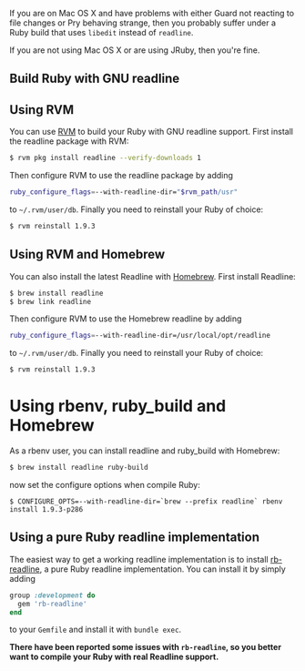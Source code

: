 If you are on Mac OS X and have problems with either Guard not reacting to file changes or Pry behaving strange, then you probably suffer under a Ruby build that uses `libedit` instead of `readline`.

If you are not using Mac OS X or are using JRuby, then you're fine.

## Build Ruby with GNU readline

## Using RVM

You can use [RVM](https://rvm.io/) to build your Ruby with GNU readline support. First install the readline package with RVM:

```Bash
$ rvm pkg install readline --verify-downloads 1
```

Then configure RVM to use the readline package by adding

```Bash
ruby_configure_flags=--with-readline-dir="$rvm_path/usr"
```

to `~/.rvm/user/db`. Finally you need to reinstall your Ruby of choice:

```Bash
$ rvm reinstall 1.9.3
```

## Using RVM and Homebrew

You can also install the latest Readline with [Homebrew](http://mxcl.github.com/homebrew/). First install Readline:

```Bash
$ brew install readline
$ brew link readline
```

Then configure RVM to use the Homebrew readline by adding

```Bash
ruby_configure_flags=--with-readline-dir=/usr/local/opt/readline
```

to `~/.rvm/user/db`. Finally you need to reinstall your Ruby of choice:

```Bash
$ rvm reinstall 1.9.3
```

# Using rbenv, ruby_build and Homebrew

As a rbenv user, you can install readline and ruby_build with Homebrew:

```bash
$ brew install readline ruby-build
```

now set the configure options when compile Ruby:

```
$ CONFIGURE_OPTS=--with-readline-dir=`brew --prefix readline` rbenv install 1.9.3-p286
```

## Using a pure Ruby readline implementation

The easiest way to get a working readline implementation is to install [rb-readline](https://github.com/luislavena/rb-readline), a pure Ruby readline implementation. You can install it by simply adding

```Ruby
group :development do
  gem 'rb-readline'
end
```

to your `Gemfile` and install it with `bundle exec`.

**There have been reported some issues with `rb-readline`, so you better want to compile your Ruby with real Readline support.**